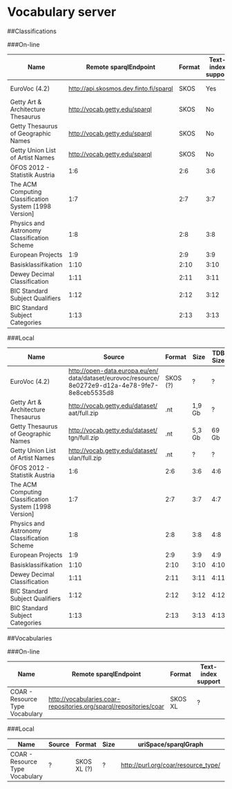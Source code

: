# Vocabulary server


##Classifications

###On-line


| **Name** | **Remote sparqlEndpoint** | **Format** | **Text-index support** | **uriSpace/sparqlGraph** |  **Works** |
| -- | -- | -- | -- | -- | -- |
| EuroVoc (4.2) | http://api.skosmos.dev.finto.fi/sparql | SKOS | Yes | http://eurovoc.europa.eu/ | ![](tick.png) |
| Getty Art & Architecture Thesaurus | http://vocab.getty.edu/sparql | SKOS | No | http://vocab.getty.edu/aat/ |![](delete.png) | 
| Getty Thesaurus of Geographic Names |  http://vocab.getty.edu/sparql | SKOS | No | http://vocab.getty.edu/tgn/ |  ![](delete.png)| 
| Getty Union List of Artist Names |  http://vocab.getty.edu/sparql | SKOS | No | http://vocab.getty.edu/ulan/ | ![](delete.png) | 
| ÖFOS 2012 - Statistik Austria | 1:6 | 2:6 | 3:6 | 4:6 | 5:6 | 
| The ACM Computing Classification System [1998 Version]| 1:7 | 2:7 | 3:7 | 4:7 | 5:7 | 
|Physics and Astronomy Classification Scheme| 1:8 | 2:8 | 3:8 | 4:8 | 5:8 | 
| European Projects | 1:9 | 2:9 | 3:9 | 4:9 | 5:9 | 
| Basisklassifikation | 1:10 | 2:10 | 3:10 | 4:10 | 5:10 | 
| Dewey Decimal Classification | 1:11 | 2:11 | 3:11 | 4:11 | 5:11 | 
| BIC Standard Subject Qualifiers | 1:12 | 2:12 | 3:12 | 4:12 | 5:12 | 
| BIC Standard Subject Categories | 1:13 | 2:13 | 3:13 | 4:13 | 5:13 | 


###Local


| **Name** | **Source** |**Format** | **Size** |**TDB Size** | **uriSpace/sparqlGraph** |  **Works** |
| -- | -- | -- | -- | -- | -- | -- |
| EuroVoc (4.2) | http://open-data.europa.eu/en/ data/dataset/eurovoc/resource/ 8e0272e9-d12a-4e78-9fe7-8e8ceb5535d8 | SKOS (?) | ? | ? | http://eurovoc.europa.eu/ | ? | 
| Getty Art & Architecture Thesaurus |http://vocab.getty.edu/dataset/ aat/full.zip | .nt | 1,9 Gb | ? | http://vocab.getty.edu/aat/ |![](tick.png)| 
| Getty Thesaurus of Geographic Names | http://vocab.getty.edu/dataset/ tgn/full.zip | .nt | 5,3 Gb | 69 Gb | http://vocab.getty.edu/tgn/ | ? | 
| Getty Union List of Artist Names | http://vocab.getty.edu/dataset/ ulan/full.zip | .nt | ? | ? | http://vocab.getty.edu/ulan/ | ? | 
| ÖFOS 2012 - Statistik Austria | 1:6 | 2:6 | 3:6 | 4:6 | 5:6 | 6:6 |
| The ACM Computing Classification System [1998 Version]| 1:7 | 2:7 | 3:7 | 4:7 | 5:7 | 6:7 |
|Physics and Astronomy Classification Scheme| 1:8 | 2:8 | 3:8 | 4:8 | 5:8 | 6:8 |
| European Projects | 1:9 | 2:9 | 3:9 | 4:9 | 5:9 | 6:9 |
| Basisklassifikation | 1:10 | 2:10 | 3:10 | 4:10 | 5:10 | 6:10 | 
| Dewey Decimal Classification | 1:11 | 2:11 | 3:11 | 4:11 | 5:11 | 6:11 | 
| BIC Standard Subject Qualifiers | 1:12 | 2:12 | 3:12 | 4:12 | 5:12 | 6:12 |
| BIC Standard Subject Categories | 1:13 | 2:13 | 3:13 | 4:13 | 5:13 | 6:13 |

##Vocabularies

###On-line


| **Name** | **Remote sparqlEndpoint** | **Format** | **Text-index support** | **uriSpace/sparqlGraph** |  **Works** |
| -- | -- | -- | -- | -- | -- |
| COAR - Resource Type Vocabulary | http://vocabularies.coar-repositories.org/sparql/repositories/coar | SKOS XL | ? | http://purl.org/coar/resource_type/ | No |

###Local


| **Name** | **Source** |**Format** | **Size** | **uriSpace/sparqlGraph** |  **Works** |
| -- | -- | -- | -- | -- | -- |
| COAR - Resource Type Vocabulary | ? | SKOS XL (?) | ? | http://purl.org/coar/resource_type/ | ? |

